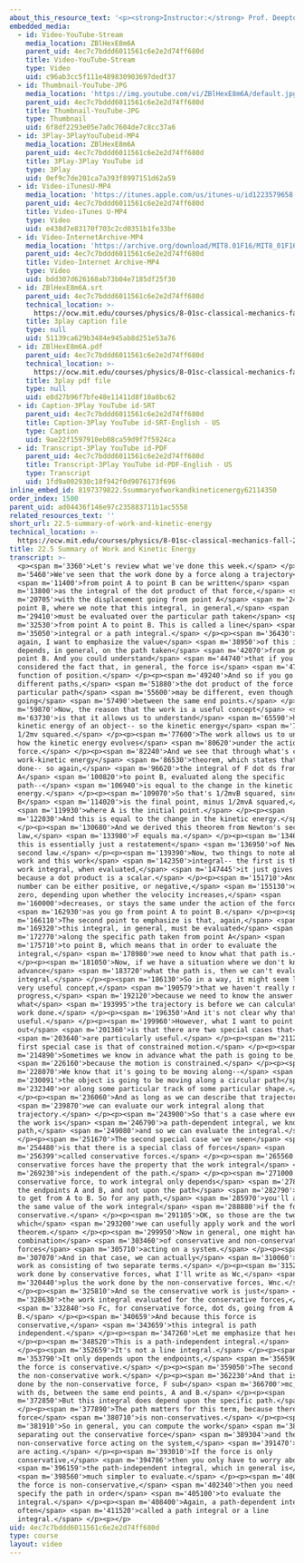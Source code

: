 ```yaml
---
about_this_resource_text: '<p><strong>Instructor:</strong> Prof. Deepto Chakrabarty</p>'
embedded_media:
  - id: Video-YouTube-Stream
    media_location: ZBlHexE8m6A
    parent_uid: 4ec7c7bddd6011561c6e2e2d74ff680d
    title: Video-YouTube-Stream
    type: Video
    uid: c96ab3cc5f111e489830903697dedf37
  - id: Thumbnail-YouTube-JPG
    media_location: 'https://img.youtube.com/vi/ZBlHexE8m6A/default.jpg'
    parent_uid: 4ec7c7bddd6011561c6e2e2d74ff680d
    title: Thumbnail-YouTube-JPG
    type: Thumbnail
    uid: 6f8df2293e05e7a0c7604de7c8cc37a6
  - id: 3Play-3PlayYouTubeid-MP4
    media_location: ZBlHexE8m6A
    parent_uid: 4ec7c7bddd6011561c6e2e2d74ff680d
    title: 3Play-3Play YouTube id
    type: 3Play
    uid: 0ef9c7de201ca7a393f8997151d62a59
  - id: Video-iTunesU-MP4
    media_location: 'https://itunes.apple.com/us/itunes-u/id1223579658'
    parent_uid: 4ec7c7bddd6011561c6e2e2d74ff680d
    title: Video-iTunes U-MP4
    type: Video
    uid: e438d7e83170f703c2cd0351b1fe33be
  - id: Video-InternetArchive-MP4
    media_location: 'https://archive.org/download/MIT8.01F16/MIT8_01F16_L22v05_360p.mp4'
    parent_uid: 4ec7c7bddd6011561c6e2e2d74ff680d
    title: Video-Internet Archive-MP4
    type: Video
    uid: bdd307d626168ab73b04e7185df25f30
  - id: ZBlHexE8m6A.srt
    parent_uid: 4ec7c7bddd6011561c6e2e2d74ff680d
    technical_location: >-
      https://ocw.mit.edu/courses/physics/8-01sc-classical-mechanics-fall-2016/week-7-kinetic-energy-and-work/22.5-summary-of-work-and-kinetic-energy/22.5-summary-of-work-and-kinetic-energy/ZBlHexE8m6A.srt
    title: 3play caption file
    type: null
    uid: 51139ca629b3484e945ab8d251e53a76
  - id: ZBlHexE8m6A.pdf
    parent_uid: 4ec7c7bddd6011561c6e2e2d74ff680d
    technical_location: >-
      https://ocw.mit.edu/courses/physics/8-01sc-classical-mechanics-fall-2016/week-7-kinetic-energy-and-work/22.5-summary-of-work-and-kinetic-energy/22.5-summary-of-work-and-kinetic-energy/ZBlHexE8m6A.pdf
    title: 3play pdf file
    type: null
    uid: e8d27b96f7bfe48e11411d8f10a8bc62
  - id: Caption-3Play YouTube id-SRT
    parent_uid: 4ec7c7bddd6011561c6e2e2d74ff680d
    title: Caption-3Play YouTube id-SRT-English - US
    type: Caption
    uid: 9ae22f1597910eb08ca59d9f7f5924ca
  - id: Transcript-3Play YouTube id-PDF
    parent_uid: 4ec7c7bddd6011561c6e2e2d74ff680d
    title: Transcript-3Play YouTube id-PDF-English - US
    type: Transcript
    uid: 1fd9a002930c18f942f0d9076173f696
inline_embed_id: 8197379822.5summaryofworkandkineticenergy62114350
order_index: 1500
parent_uid: ad04436f146e97c235883711b1ac5558
related_resources_text: ''
short_url: 22.5-summary-of-work-and-kinetic-energy
technical_location: >-
  https://ocw.mit.edu/courses/physics/8-01sc-classical-mechanics-fall-2016/week-7-kinetic-energy-and-work/22.5-summary-of-work-and-kinetic-energy/22.5-summary-of-work-and-kinetic-energy
title: 22.5 Summary of Work and Kinetic Energy
transcript: >-
  <p><span m='3360'>Let's review what we've done this week.</span> </p><p><span
  m='5460'>We've seen that the work done by a force along a trajectory</span>
  <span m='11400'>from point A to point B can be written</span> <span
  m='13800'>as the integral of the dot product of that force,</span> <span
  m='20705'>with the displacement going from point A</span> <span m='24130'>to
  point B, where we note that this integral, in general,</span> <span
  m='29410'>must be evaluated over the particular path taken</span> <span
  m='32530'>from point A to point B. This is called a line</span> <span
  m='35050'>integral or a path integral.</span> </p><p><span m='36430'>And
  again, I want to emphasize the value</span> <span m='38950'>of this integral
  depends, in general, on the path taken</span> <span m='42070'>from point A to
  point B. And you could understand</span> <span m='44740'>that if you
  considered the fact that, in general, the force is</span> <span m='47800'>a
  function of position.</span> </p><p><span m='49240'>And so if you go along
  different paths,</span> <span m='51880'>the dot product of the force with a
  particular path</span> <span m='55600'>may be different, even though you're
  going</span> <span m='57490'>between the same end points.</span> </p><p><span
  m='59870'>Now, the reason that the work is a useful concept</span> <span
  m='63730'>is that it allows us to understand</span> <span m='65590'>how the
  kinetic energy of an object-- so the kinetic energy</span> <span m='75789'>is
  1/2mv squared.</span> </p><p><span m='77600'>The work allows us to understand
  how the kinetic energy evolves</span> <span m='80620'>under the action of a
  force.</span> </p><p><span m='82240'>And we see that through what's called the
  work-kinetic energy</span> <span m='86530'>theorem, which states that the work
  done-- so again,</span> <span m='96620'>the integral of F dot ds from point
  A</span> <span m='100820'>to point B, evaluated along the specific
  path--</span> <span m='106940'>is equal to the change in the kinetic
  energy.</span> </p><p><span m='109070'>So that's 1/2mvB squared, since
  B</span> <span m='114020'>is the final point, minus 1/2mvA squared,</span>
  <span m='119930'>where A is the initial point.</span> </p><p><span
  m='122030'>And this is equal to the change in the kinetic energy.</span>
  </p><p><span m='130680'>And we derived this theorem from Newton's second
  law,</span> <span m='133980'>F equals ma.</span> </p><p><span m='134670'>So
  this is essentially just a restatement</span> <span m='136950'>of Newton's
  second law.</span> </p><p><span m='139390'>Now, two things to note about the
  work and this work</span> <span m='142350'>integral-- the first is that the
  work integral, when evaluated,</span> <span m='147445'>it just gives a number,
  because a dot product is a scalar.</span> </p><p><span m='151710'>And that
  number can be either positive, or negative,</span> <span m='155130'>or even
  zero, depending upon whether the velocity increases,</span> <span
  m='160000'>decreases, or stays the same under the action of the force,</span>
  <span m='162930'>as you go from point A to point B.</span> </p><p><span
  m='166110'>The second point to emphasize is that, again,</span> <span
  m='169320'>this integral, in general, must be evaluated</span> <span
  m='172770'>along the specific path taken from point A</span> <span
  m='175710'>to point B, which means that in order to evaluate the
  integral,</span> <span m='178980'>we need to know what that path is.</span>
  </p><p><span m='181050'>Now, if we have a situation where we don't know in
  advance</span> <span m='183720'>what the path is, then we can't evaluate the
  integral.</span> </p><p><span m='186130'>So in a way, it might seem like a not
  very useful concept,</span> <span m='190579'>that we haven't really made
  progress,</span> <span m='192120'>because we need to know the answer about
  what</span> <span m='193995'>the trajectory is before we can calculate the
  work done.</span> </p><p><span m='196350'>And it's not clear why that's
  useful.</span> </p><p><span m='199960'>However, what I want to point
  out</span> <span m='201360'>is that there are two special cases that</span>
  <span m='203640'>are particularly useful.</span> </p><p><span m='211210'>The
  first special case is that of constrained motion.</span> </p><p><span
  m='214890'>Sometimes we know in advance what the path is going to be,</span>
  <span m='226160'>because the motion is constrained.</span> </p><p><span
  m='228070'>We know that it's going to be moving along--</span> <span
  m='230091'>the object is going to be moving along a circular path</span> <span
  m='232340'>or along some particular track of some particular shape.</span>
  </p><p><span m='236060'>And as long as we can describe that trajectory,</span>
  <span m='239870'>we can evaluate our work integral along that
  trajectory.</span> </p><p><span m='243900'>So that's a case where even though
  the work is</span> <span m='246790'>a path-dependent integral, we know the
  path,</span> <span m='249080'>and so we can evaluate the integral.</span>
  </p><p><span m='251670'>The second special case we've seen</span> <span
  m='254480'>is that there is a special class of forces</span> <span
  m='256399'>called conservative forces.</span> </p><p><span m='265560'>And
  conservative forces have the property that the work integral</span> <span
  m='269230'>is independent of the path.</span> </p><p><span m='271000'>So for a
  conservative force, to work integral only depends</span> <span m='278650'>upon
  the endpoints A and B, and not upon the path</span> <span m='282790'>you take
  to get from A to B. So for any path,</span> <span m='285970'>you'll always get
  the same value of the work integral</span> <span m='288880'>if the force is
  conservative.</span> </p><p><span m='291105'>OK, so those are the two cases in
  which</span> <span m='293200'>we can usefully apply work and the work-energy
  theorem.</span> </p><p><span m='299950'>Now in general, one might have a
  combination</span> <span m='303460'>of conservative and non-conservative
  forces</span> <span m='305710'>acting on a system.</span> </p><p><span
  m='307070'>And in that case, we can actually</span> <span m='310060'>write the
  work as consisting of two separate terms.</span> </p><p><span m='315220'>The
  work done by conservative forces, what I'll write as Wc,</span> <span
  m='320440'>plus the work done by the non-conservative forces, Wnc.</span>
  </p><p><span m='325810'>And so the conservative work is just</span> <span
  m='328630'>the work integral evaluated for the conservative forces,</span>
  <span m='332840'>so Fc, for conservative force, dot ds, going from A to
  B.</span> </p><p><span m='340659'>And because this force is
  conservative,</span> <span m='343659'>this integral is path
  independent.</span> </p><p><span m='347260'>Let me emphasize that here.</span>
  </p><p><span m='348520'>This is a path-independent integral.</span>
  </p><p><span m='352659'>It's not a line integral.</span> </p><p><span
  m='353790'>It only depends upon the endpoints,</span> <span m='356590'>because
  the force is conservative.</span> </p><p><span m='359050'>The second term is
  the non-conservative work.</span> </p><p><span m='362230'>And that is the work
  done by the non-conservative force, F sub</span> <span m='366700'>mc, dotted
  with ds, between the same end points, A and B.</span> </p><p><span
  m='372850'>But this integral does depend upon the specific path.</span>
  </p><p><span m='377890'>The path matters for this term, because there the
  force</span> <span m='380710'>is non-conservatives.</span> </p><p><span
  m='381910'>So in general, you can compute the work</span> <span m='385000'>by
  separating out the conservative force</span> <span m='389304'>and the
  non-conservative force acting on the system,</span> <span m='391470'>if both
  are acting.</span> </p><p><span m='393010'>If the force is only
  conservative,</span> <span m='394786'>then you only have to worry about</span>
  <span m='396159'>the path-independent integral, which in general is</span>
  <span m='398560'>much simpler to evaluate.</span> </p><p><span m='400900'>If
  the force is non-conservative,</span> <span m='402340'>then you need to
  specify the path in order</span> <span m='405100'>to evaluate the
  integral.</span> </p><p><span m='408400'>Again, a path-dependent integral is
  often</span> <span m='411520'>called a path integral or a line
  integral.</span> </p><p></p>
uid: 4ec7c7bddd6011561c6e2e2d74ff680d
type: course
layout: video
---
```

